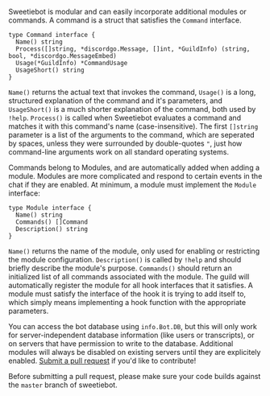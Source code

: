 Sweetiebot is modular and can easily incorporate additional modules or commands. A command is a struct that satisfies the `Command` interface. 

    type Command interface {
      Name() string
      Process([]string, *discordgo.Message, []int, *GuildInfo) (string, bool, *discordgo.MessageEmbed)
      Usage(*GuildInfo) *CommandUsage
      UsageShort() string
    }
    
`Name()` returns the actual text that invokes the command, `Usage()` is a long, structured explanation of the command and it's parameters, and `UsageShort()` is a much shorter explanation of the command, both used by `!help`. `Process()` is called when Sweetiebot evaluates a command and matches it with this command's name (case-insensitive). The first `[]string` parameter is a list of the arguments to the command, which are seperated by spaces, unless they were surrounded by double-quotes `"`, just how command-line arguments work on all standard operating systems.

Commands belong to Modules, and are automatically added when adding a module. Modules are more complicated and respond to certain events in the chat if they are enabled. At minimum, a module must implement the `Module` interface:

    type Module interface {
      Name() string
      Commands() []Command
      Description() string
    }
    
`Name()` returns the name of the module, only used for enabling or restricting the module configuration. `Description()` is called by `!help` and should briefly describe the module's purpose. `Commands()` should return an initialized list of all commands associated with the module. The guild will automatically register the module for all hook interfaces that it satisfies. A module must satisfy the interface of the hook it is trying to add itself to, which simply means implementing a hook function with the appropriate parameters.
    
You can access the bot database using `info.Bot.DB`, but this will only work for server-independent database information (like users or transcripts), or on servers that have permission to write to the database. Additional modules will always be disabled on existing servers until they are explicitely enabled. [Submit a pull request](https://github.com/erikmcclure/sweetiebot/pull/new/master) if you'd like to contribute!

Before submitting a pull request, please make sure your code builds against the `master` branch of sweetiebot.
